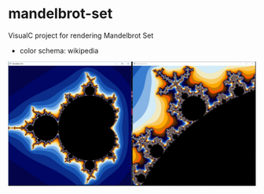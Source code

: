 # mandelbrot-set

VisualC project for rendering Mandelbrot Set

- color schema: wikipedia

![alt text](https://github.com/FRSYH/mandelbrot-set/blob/master/images/mandelbrot_example.PNG)
